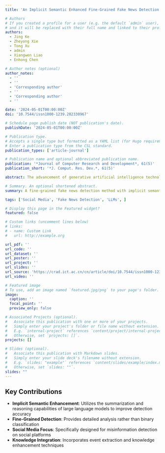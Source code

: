 ```yaml
---
title: 'An Implicit Semantic Enhanced Fine-Grained Fake News Detection Method Based on Large Language Models'

# Authors
# If you created a profile for a user (e.g. the default `admin` user), write the username (folder name) here
# and it will be replaced with their full name and linked to their profile.
authors:
  - Jing Ke
  - Zheyong Xie
  - Tong Xu 
  - admin
  - Xiangwen Liao 
  - Enhong Chen
  
# Author notes (optional)
author_notes:
  - ''
  - ''
  - 'Corresponding author'
  - ''
  - 'Corresponding author'
  - ''

date: '2024-05-01T00:00:00Z'
doi: '10.7544/issn1000-1239.202330967'

# Schedule page publish date (NOT publication's date).
publishDate: '2024-05-01T00:00:00Z'

# Publication type.
# Accepts a single type but formatted as a YAML list (for Hugo requirements).
# Enter a publication type from the CSL standard.
publication_types: ['article-journal']

# Publication name and optional abbreviated publication name.
publication: '*Journal of Computer Research and Development*, 61(5)'
publication_short: '*J. Comput. Res. Dev.*, 61(5)'

abstract: The advancement of generative artificial intelligence technology has significantly contributed to progress in various fields. However, this technological development has also inadvertently facilitated the creation and widespread dissemination of misinformation. The paper proposes a fine-grained fake news detection method with implicit semantic enhancement, utilizing the summarization and reasoning capabilities of existing generative large language models.

# Summary. An optional shortened abstract.
summary: A fine-grained fake news detection method with implicit semantic enhancement using large language models for social media misinformation detection.

tags: ['Social Media', 'Fake News Detection', 'LLMs', ]

# Display this page in the Featured widget?
featured: false

# Custom links (uncomment lines below)
# links:
# - name: Custom Link
#   url: http://example.org

url_pdf: ''
url_code: ''
url_dataset: ''
url_poster: ''
url_project: ''
url_slides: ''
url_source: 'https://crad.ict.ac.cn/cn/article/doi/10.7544/issn1000-1239.202330967?viewType=HTML'
url_video: ''

# Featured image
# To use, add an image named `featured.jpg/png` to your page's folder.
image:
  caption: ''
  focal_point: ''
  preview_only: false

# Associated Projects (optional).
#   Associate this publication with one or more of your projects.
#   Simply enter your project's folder or file name without extension.
#   E.g. `internal-project` references `content/project/internal-project/index.md`.
#   Otherwise, set `projects: []`.
projects: []

# Slides (optional).
#   Associate this publication with Markdown slides.
#   Simply enter your slide deck's filename without extension.
#   E.g. `slides: "example"` references `content/slides/example/index.md`.
#   Otherwise, set `slides: ""`.
slides: ""
---
```


## Key Contributions

- **Implicit Semantic Enhancement**: Utilizes the summarization and reasoning capabilities of large language models to improve detection accuracy
- **Fine-Grained Detection**: Provides detailed analysis rather than binary classification
- **Social Media Focus**: Specifically designed for misinformation detection on social platforms
- **Knowledge Integration**: Incorporates event extraction and knowledge enhancement techniques
